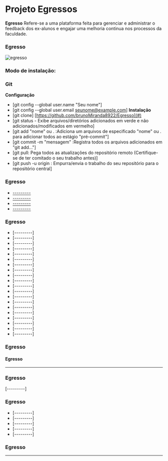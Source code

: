 # Projeto Egressos
**Egresso** Refere-se a uma plataforma feita para gerenciar e administrar o feedback dos ex-alunos e engajar uma melhoria continua nos processos da faculdade.

### Egresso

![egresso](http://download.seaicons.com/icons/webalys/kameleon.pics/512/Student-3-icon.png)

### Modo de instalação:
### Git
**Configuração**
- [git config --global user.name "Seu nome"]
- [git config --global user.email seunome@example.com]
**Instalação**
- [git clone] [https://github.com/brunoMiranda8922/Egresso](#)
- [git status - Exibe arquivos/diretórios adicionados em verde e não adicionados/modificados em  vermelho]
- [git add "nome" ou . :Adiciona um arquivos de especificado "nome" ou . para adicionar todos ao estágio "pré-commit"]
- [git commit -m "mensagem" :Registra todos os arquivos adicionados em "git add..."]
- [git pull: Pega todos as atualizações do repositório remoto (Certifique-se de ter comitado o seu trabalho antes)]
- [git push -u origin <branch>: Empurra/envia o trabalho do seu repositório para o repositório central]

### Egresso
- [---------](#)
- [---------](#)
- [---------](#)
- [---------](#)

### Egresso

- [---------]
- [---------]
- [---------]
- [---------]
- [---------]
- [---------]
- [---------]
- [---------]
- [---------]
- [---------]
- [---------]
- [---------]
- [---------]
- [---------]
- [---------]
- [---------]
- [---------]
- [---------]
- [---------]
- [---------]

### Egresso
#### Egresso
---------
### Egresso
[---------]

### Egresso
- [---------]
- [---------]
- [---------]
- [---------]
- [---------]

### Egresso
---------
